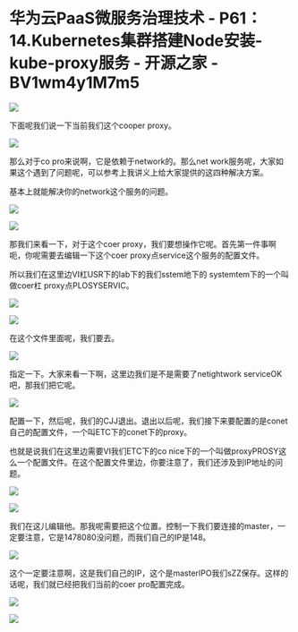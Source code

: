 # 华为云PaaS微服务治理技术 - P61：14.Kubernetes集群搭建Node安装-kube-proxy服务 - 开源之家 - BV1wm4y1M7m5

![](img/b0a9d377cc88c38dba8b54936790bf92_0.png)

下面呢我们说一下当前我们这个cooper proxy。

![](img/b0a9d377cc88c38dba8b54936790bf92_2.png)

那么对于co pro来说啊，它是依赖于network的。那么net work服务呢，大家如果这个遇到了问题呢，可以参考上我讲义上给大家提供的这四种解决方案。

基本上就能解决你的network这个服务的问题。

![](img/b0a9d377cc88c38dba8b54936790bf92_4.png)

![](img/b0a9d377cc88c38dba8b54936790bf92_5.png)

那我们来看一下，对于这个coer proxy，我们要想操作它呢。首先第一件事啊呃，你呢需要去编辑一下这个coer proxy点service这个服务的配置文件。

所以我们在这里边VI杠USR下的lab下的我们sstem地下的 systemtem下的一个叫做coer杠 proxy点PLOSYSERVIC。



![](img/b0a9d377cc88c38dba8b54936790bf92_7.png)

![](img/b0a9d377cc88c38dba8b54936790bf92_8.png)

在这个文件里面呢，我们要去。

![](img/b0a9d377cc88c38dba8b54936790bf92_10.png)

指定一下。大家来看一下啊，这里边我们是不是需要了netightwork serviceOK吧，那我们把它呢。



![](img/b0a9d377cc88c38dba8b54936790bf92_12.png)

配置一下，然后呢，我们的CJJ退出。退出以后呢，我们接下来要配置的是conet自己的配置文件，一个叫ETC下的conet下的proxy。

也就是说我们在这里边需要VI我们ETC下的co nice下的一个叫做proxyPROSY这么一个配置文件。在这个配置文件里边，你要注意了，我们还涉及到IP地址的问题。



![](img/b0a9d377cc88c38dba8b54936790bf92_14.png)

![](img/b0a9d377cc88c38dba8b54936790bf92_15.png)

我们在这儿编辑他。那我呢需要把这个位置。控制一下我们要连接的master，一定要注意，它是1478080没问题，而我们自己的IP是148。



![](img/b0a9d377cc88c38dba8b54936790bf92_17.png)

这个一定要注意啊，这是我们自己的IP，这个是masterIPO我们sZZ保存。这样的话呢，我们就已经把我们当前的coer pro配置完成。



![](img/b0a9d377cc88c38dba8b54936790bf92_19.png)

![](img/b0a9d377cc88c38dba8b54936790bf92_20.png)